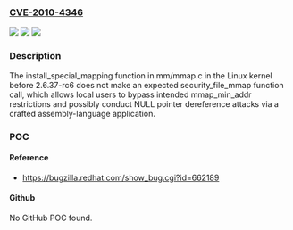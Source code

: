 ### [CVE-2010-4346](https://cve.mitre.org/cgi-bin/cvename.cgi?name=CVE-2010-4346)
![](https://img.shields.io/static/v1?label=Product&message=n%2Fa&color=blue)
![](https://img.shields.io/static/v1?label=Version&message=n%2Fa&color=blue)
![](https://img.shields.io/static/v1?label=Vulnerability&message=n%2Fa&color=brighgreen)

### Description

The install_special_mapping function in mm/mmap.c in the Linux kernel before 2.6.37-rc6 does not make an expected security_file_mmap function call, which allows local users to bypass intended mmap_min_addr restrictions and possibly conduct NULL pointer dereference attacks via a crafted assembly-language application.

### POC

#### Reference
- https://bugzilla.redhat.com/show_bug.cgi?id=662189

#### Github
No GitHub POC found.

